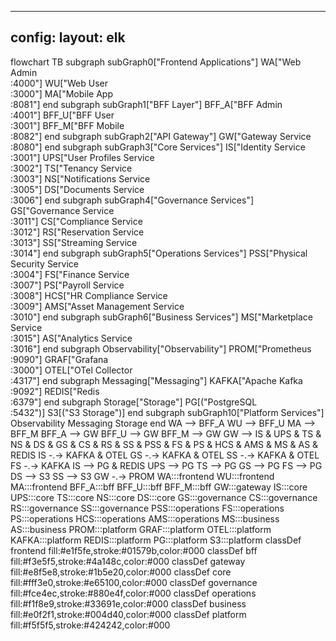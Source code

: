 

---
config:
  layout: elk
---
flowchart TB
 subgraph subGraph0["Frontend Applications"]
        WA["Web Admin<br>:4000"]
        WU["Web User<br>:3000"]
        MA["Mobile App<br>:8081"]
  end
 subgraph subGraph1["BFF Layer"]
        BFF_A["BFF Admin<br>:4001"]
        BFF_U["BFF User<br>:3001"]
        BFF_M["BFF Mobile<br>:8082"]
  end
 subgraph subGraph2["API Gateway"]
        GW["Gateway Service<br>:8080"]
  end
 subgraph subGraph3["Core Services"]
        IS["Identity Service<br>:3001"]
        UPS["User Profiles Service<br>:3002"]
        TS["Tenancy Service<br>:3003"]
        NS["Notifications Service<br>:3005"]
        DS["Documents Service<br>:3006"]
  end
 subgraph subGraph4["Governance Services"]
        GS["Governance Service<br>:3011"]
        CS["Compliance Service<br>:3012"]
        RS["Reservation Service<br>:3013"]
        SS["Streaming Service<br>:3014"]
  end
 subgraph subGraph5["Operations Services"]
        PSS["Physical Security Service<br>:3004"]
        FS["Finance Service<br>:3007"]
        PS["Payroll Service<br>:3008"]
        HCS["HR Compliance Service<br>:3009"]
        AMS["Asset Management Service<br>:3010"]
  end
 subgraph subGraph6["Business Services"]
        MS["Marketplace Service<br>:3015"]
        AS["Analytics Service<br>:3016"]
  end
 subgraph Observability["Observability"]
        PROM["Prometheus<br>:9090"]
        GRAF["Grafana<br>:3000"]
        OTEL["OTel Collector<br>:4317"]
  end
 subgraph Messaging["Messaging"]
        KAFKA["Apache Kafka<br>:9092"]
        REDIS["Redis<br>:6379"]
  end
 subgraph Storage["Storage"]
        PG[("PostgreSQL<br>:5432")]
        S3[("S3 Storage")]
  end
 subgraph subGraph10["Platform Services"]
        Observability
        Messaging
        Storage
  end
    WA --> BFF_A
    WU --> BFF_U
    MA --> BFF_M
    BFF_A --> GW
    BFF_U --> GW
    BFF_M --> GW
    GW --> IS & UPS & TS & NS & DS & GS & CS & RS & SS & PSS & FS & PS & HCS & AMS & MS & AS & REDIS
    IS -.-> KAFKA & OTEL
    GS -.-> KAFKA & OTEL
    SS -.-> KAFKA & OTEL
    FS -.-> KAFKA
    IS --> PG & REDIS
    UPS --> PG
    TS --> PG
    GS --> PG
    FS --> PG
    DS --> S3
    SS --> S3
    GW -.-> PROM
     WA:::frontend
     WU:::frontend
     MA:::frontend
     BFF_A:::bff
     BFF_U:::bff
     BFF_M:::bff
     GW:::gateway
     IS:::core
     UPS:::core
     TS:::core
     NS:::core
     DS:::core
     GS:::governance
     CS:::governance
     RS:::governance
     SS:::governance
     PSS:::operations
     FS:::operations
     PS:::operations
     HCS:::operations
     AMS:::operations
     MS:::business
     AS:::business
     PROM:::platform
     GRAF:::platform
     OTEL:::platform
     KAFKA:::platform
     REDIS:::platform
     PG:::platform
     S3:::platform
    classDef frontend fill:#e1f5fe,stroke:#01579b,color:#000
    classDef bff fill:#f3e5f5,stroke:#4a148c,color:#000
    classDef gateway fill:#e8f5e8,stroke:#1b5e20,color:#000
    classDef core fill:#fff3e0,stroke:#e65100,color:#000
    classDef governance fill:#fce4ec,stroke:#880e4f,color:#000
    classDef operations fill:#f1f8e9,stroke:#33691e,color:#000
    classDef business fill:#e0f2f1,stroke:#004d40,color:#000
    classDef platform fill:#f5f5f5,stroke:#424242,color:#000
